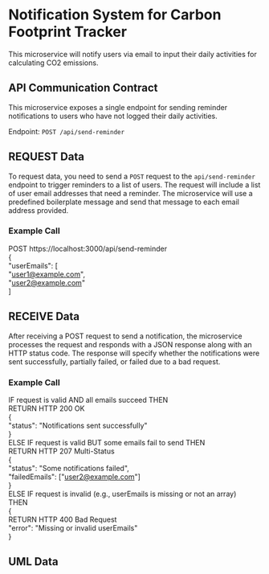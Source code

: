 # Notification System for Carbon Footprint Tracker
This microservice will notify users via email to input their daily activities for calculating CO2 emissions. 

## API Communication Contract
This microservice exposes a single endpoint for sending reminder notifications to users who have not logged their daily activities.

Endpoint: `POST /api/send-reminder`

## REQUEST Data 
To request data, you need to send a `POST` request to the `api/send-reminder` endpoint to trigger reminders to a list of users. The request will include a list of user email addresses that need a reminder. The microservice will use a predefined boilerplate message and send that message to
each email address provided.

### Example Call
POST https://localhost:3000/api/send-reminder  
{  
"userEmails": [  
"user1@example.com",  
"user2@example.com"  
]  

## RECEIVE Data 
After receiving a POST request to send a notification, the microservice processes the request and responds with a JSON response along with an HTTP status code. The response will specify whether the notifications were sent successfully, partially failed, or failed due to a bad request.

### Example Call

IF request is valid AND all emails succeed THEN  
RETURN HTTP 200 OK  
{  
"status": "Notifications sent successfully"  
}  
ELSE IF request is valid BUT some emails fail to send THEN  
RETURN HTTP 207 Multi-Status  
{  
"status": "Some notifications failed",  
"failedEmails": ["user2@example.com"]  
}  
ELSE IF request is invalid (e.g., userEmails is missing or not an array)  
THEN  
{  
RETURN HTTP 400 Bad Request  
"error": "Missing or invalid userEmails"  
}  

## UML Data 
